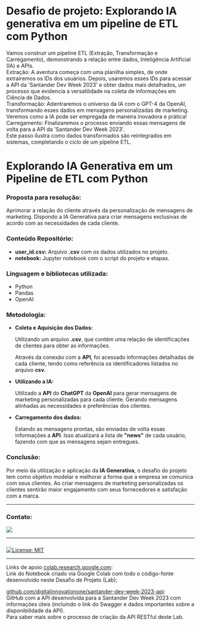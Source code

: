 # Desafio de projeto: Explorando IA generativa em um pipeline de ETL com Python  
Vamos construir um pipeline ETL (Extração, Transformação e Carregamento), demonstrando a relação entre dados, Inteligência Artificial (IA) e APIs.  
Extração: A aventura começa com uma planilha simples, de onde extrairemos os IDs dos usuários. Depois, usaremos esses IDs para acessar a API da 'Santander Dev Week 2023' e obter dados mais detalhados, um processo que evidencia a versatilidade na coleta de informações em Ciência de Dados.  
Transformação: Adentraremos o universo da IA com o GPT-4 da OpenAI, transformando esses dados em mensagens personalizadas de marketing. Veremos como a IA pode ser empregada de maneira inovadora e prática!  
Carregamento: Finalizaremos o processo enviando essas mensagens de volta para a API da 'Santander Dev Week 2023'.  
Este passo ilustra como dados transformados são reintegrados em sistemas, completando o ciclo de um pipeline ETL.

# Explorando IA Generativa em um Pipeline de ETL com Python

### Proposta para resolução: 

Aprimorar a relação do cliente através da personalização de mensagens de marketing. Dispondo a IA Generativa para criar mensagens exclusivas de acordo com as necessidades de cada cliente.

### Conteúdo Repositório:
- <strong>user_id.csv:</strong> Arquivo **.csv** com os dados utilizados no projeto.
- <strong>notebook:</strong> Jupyter notebook com o script do projeto e etapas.

### Linguagem e bibliotecas utilizada:
- Python
- Pandas
- OpenAI

### Metodologia:

- <strong>Coleta e Aquisição dos Dados:</strong>

  Utilizando um arquivo **.csv**, que contém uma relação de identificações de clientes para obter as informações.  
  
  Através da conexão com a **API**, foi acessado informações detalhadas de cada cliente, tendo como referência os identificadores listados no arquivo **csv**.

- <strong>Utilizando a IA:</strong>

  Utilizado a **API** do **ChatGPT** da **OpenAI** para gerar mensagens de marketing personalizadas para cada cliente. Gerando mensagens alinhadas as necessidades e preferências dos clientes.

- <strong>Carregamento dos dados:</strong>

  Estando as mensagens prontas, são enviadas de volta essas informações a **API**. Isso atualizará a lista de **"news"** de cada usuário, fazendo com que as mensagens sejam entregues.

### Conclusão:

Por meio da utilização e aplicação da **IA Generativa**, o desafio do projeto tem como objetivo modelar e melhorar a forma que a empresa se comunica com seus clientes. Ao criar mensagens de marketing personalizadas os clientes sentirão maior engajamento com seus fornecedores e satisfação com a marca.

---
### Contato:

<div>
  <a href="https://linkedin.com/in/ademario-nobre" target="_blank"><img src="https://img.shields.io/badge/linkedin-%230077B5.svg?style=for-the-badge&logo=linkedin&logoColor=white&color=black" target="_blank"></a>  
  </div>

___________
###
[![License: MIT](https://img.shields.io/badge/License-MIT-black.svg)](https://opensource.org/licenses/MIT) 
___________
Links de apoio
[colab.research.google.com](https://colab.research.google.com/drive/1SF_Q3AybFPozCcoFBptDSFbMk-6IVGF-?usp=sharing):  
Link do Notebook criado via Google Colab com todo o código-fonte desenvolvido neste Desafio de Projeto (Lab);

[github.com/digitalinnovationone/santander-dev-week-2023-api](https://github.com/digitalinnovationone/santander-dev-week-2023-api):  
GitHub com a API desenvolvida para a Santander Dev Week 2023 com informações úteis (incluindo o link do Swagger e dados importantes sobre a disponibilidade da API).  
Para saber mais sobre o processo de criação da API RESTful deste Lab.
